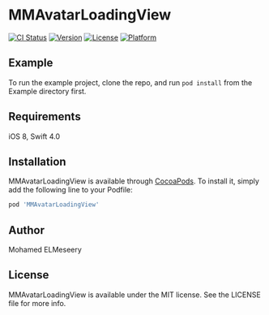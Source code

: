 # MMAvatarLoadingView

[![CI Status](https://img.shields.io/travis/m7med4ever@gmail.com/MMAvatarLoadingView.svg?style=flat)](https://travis-ci.org/Meseery/MMAvatarLoadingView)
[![Version](https://img.shields.io/cocoapods/v/MMAvatarLoadingView.svg?style=flat)](https://cocoapods.org/pods/MMAvatarLoadingView)
[![License](https://img.shields.io/cocoapods/l/MMAvatarLoadingView.svg?style=flat)](https://cocoapods.org/pods/MMAvatarLoadingView)
[![Platform](https://img.shields.io/cocoapods/p/MMAvatarLoadingView.svg?style=flat)](https://cocoapods.org/pods/MMAvatarLoadingView)

## Example

To run the example project, clone the repo, and run `pod install` from the Example directory first.

## Requirements
iOS 8, Swift 4.0
## Installation

MMAvatarLoadingView is available through [CocoaPods](https://cocoapods.org). To install
it, simply add the following line to your Podfile:

```ruby
pod 'MMAvatarLoadingView'
```

## Author

Mohamed ELMeseery

## License

MMAvatarLoadingView is available under the MIT license. See the LICENSE file for more info.
